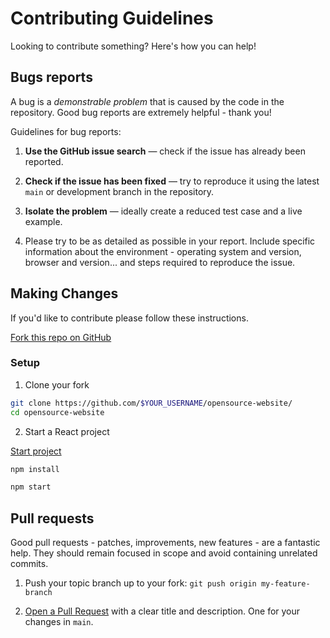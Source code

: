 # Contributing Guidelines

Looking to contribute something? Here's how you can help!

## Bugs reports

A bug is a _demonstrable problem_ that is caused by the code in the
repository. Good bug reports are extremely helpful - thank you!

Guidelines for bug reports:

1. **Use the GitHub issue search** &mdash; check if the issue has already been
   reported.

2. **Check if the issue has been fixed** &mdash; try to reproduce it using the
   latest `main` or development branch in the repository.

3. **Isolate the problem** &mdash; ideally create a reduced test
   case and a live example.

4. Please try to be as detailed as possible in your report. Include specific
   information about the environment - operating system and version, browser
   and version... and steps required to reproduce the issue.

## Making Changes

If you'd like to contribute please follow these instructions.

[Fork this repo on GitHub](https://github.com/twitter/opensource-website/fork)

### Setup

1. Clone your fork

```bash
git clone https://github.com/$YOUR_USERNAME/opensource-website/
cd opensource-website
```

2. Start a React project

[Start project](README.MD)

```bash
npm install
```

```bash
npm start
```

## Pull requests

Good pull requests - patches, improvements, new features - are a fantastic
help. They should remain focused in scope and avoid containing unrelated
commits.

1. Push your topic branch up to your fork: `git push origin my-feature-branch`

2. [Open a Pull Request](http://help.github.com/send-pull-requests/) with a
   clear title and description. One for your changes in `main`.

